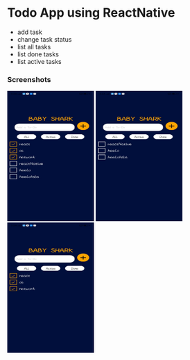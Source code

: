 # Todo App using ReactNative
- add task
- change task status 
- list all tasks
- list done tasks
- list active tasks

### Screenshots
<img src="screens/61ce7e8f-b676-4dcc-ba56-461cba7b9e6f.jpg" width="200" height="300">
<img src="screens/7251d533-07bf-4c1d-9d7d-a4290f2bf57d.jpg" width="200" height="300">
<img src="screens/7f483937-e9a7-40eb-9c7f-7a958cb6b78f.jpg" width="200" height="300">
